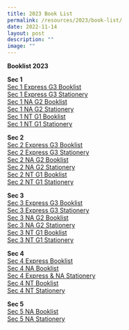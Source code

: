```yaml
---
title: 2023 Book List
permalink: /resources/2023/book-list/
date: 2022-11-14
layout: post
description: ""
image: ""
---
```

**Booklist 2023**  

**Sec 1**  
[Sec 1 Express G3 Booklist](/files/Sec%201%20Express%20G3%20BOOKLIST.pdf)   
[Sec 1 Express G3 Stationery](/files/Sec%201%20Express%20G3%20STATIONERY%20LIST.pdf)   
[Sec 1 NA G2 Booklist](/files/Sec%201%20NA%20G2%20BOOKLIST.pdf)   
[Sec 1 NA G2 Stationery](/files/Sec%201%20NA%20G21%20STATIONERY%20LIST.pdf)   
[Sec 1 NT G1 Booklist](/files/Sec%201%20NT%20G1%20BOOKLIST.pdf)   
[Sec 1 NT G1 Stationery](/files/Sec%201%20NT%20G1%20STATIONERY%20LIST.pdf)
  
**Sec 2**  
[Sec 2 Express G3 Booklist](/files/Sec%202%20Exp%20G3%20BOOKLIST.pdf)    
[Sec 2 Express G3 Stationery](/files/Sec%202%20Exp%20G3%20STATIONERY.pdf)   
[Sec 2 NA G2 Booklist](/files/Sec%202%20NA%20G2%20BOOKLIST.pdf)  
[Sec 2 NA G2 Stationery](/files/Sec%202%20NA%20G2%20STATIONERY.pdf)   
[Sec 2 NT G1 Booklist](/files/Sec%202%20NT%20G1%20BOOKLIST.pdf)   
[Sec 2 NT G1 Stationery](/files/Sec%202%20NT%20G1%20STATIONERY.pdf)   
  
**Sec 3**  
[Sec 3 Express G3 Booklist](/files/Sec%203%20Exp%20G3%20BOOKLIST.pdf)   
[Sec 3 Express G3 Stationery](/files/Sec%203%20Exp%20G3%20STATIONERY.pdf)   
[Sec 3 NA G2 Booklist](/files/Sec%203%20NA%20G2%20BOOKLIST.pdf)  
[Sec 3 NA G2 Stationery](/files/Sec%203%20NA%20G2%20STATIONERY.pdf)  
[Sec 3 NT G1 Booklist](/files/Sec%203%20NT%20G1%20BOOKLIST.pdf)   
[Sec 3 NT G1 Stationery](/files/Sec%203%20NT%20G1%20STATIONERY.pdf)
  
**Sec 4**  
[Sec 4 Express Booklist](/files/Sec%204E%20BOOKLIST.pdf)   
[Sec 4 NA Booklist](/files/Sec%204NA%20BOOKLIST.pdf)   
[Sec 4 Express & NA Stationery](/files/Sec%204E%20%20NA%20STATIONERY.pdf)    
[Sec 4 NT Booklist](/files/Sec%204NT%20BOOKLIST.pdf)   
[Sec 4 NT Stationery](/files/Sec%204NT%20STATIONERY.pdf)
  
**Sec 5**  
[Sec 5 NA Booklist](/files/Sec%205NA%20BOOKLIST.pdf)   
[Sec 5 NA Stationery](/files/Sec%205NA%20STATIONERY.pdf)